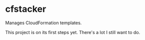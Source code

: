 cfstacker
============

Manages CloudFormation templates.

This project is on its first steps yet. There's a lot I still want to do.

